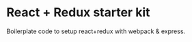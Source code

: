 React + Redux starter kit
=========================

Boilerplate code to setup react+redux with webpack & express.
